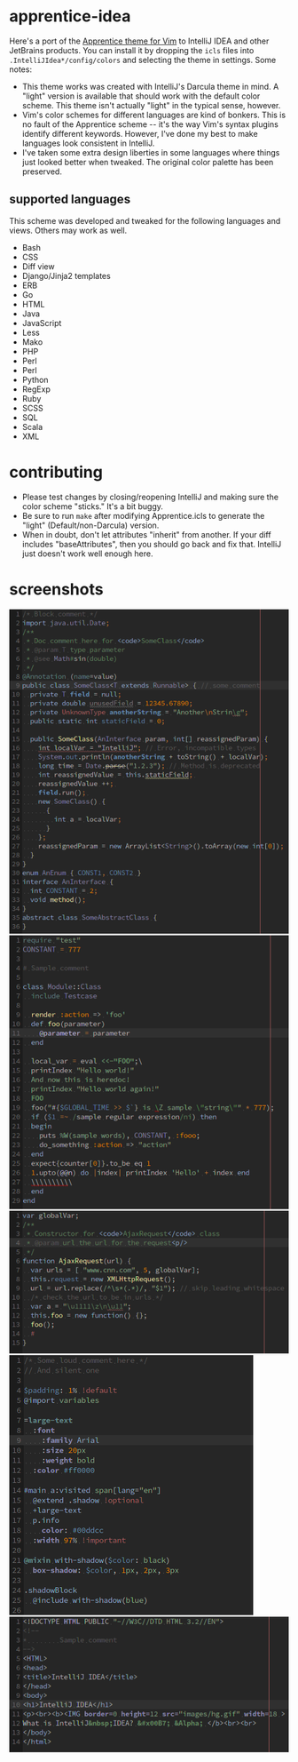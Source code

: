# apprentice-idea

Here's a port of the [Apprentice theme for Vim](https://github.com/romainl/Apprentice) to IntelliJ IDEA and other JetBrains products. You can install it by dropping the `icls` files into `.IntelliJIdea*/config/colors` and selecting the theme in settings. Some notes:

* This theme works was created with IntelliJ's Darcula theme in mind. A "light" version is available that should work with the default color scheme. This theme isn't actually "light" in the typical sense, however.
* Vim's color schemes for different languages are kind of bonkers. This is no fault of the Apprentice scheme -- it's the way Vim's syntax plugins identify different keywords. However, I've done my best to make languages look consistent in IntelliJ.
* I've taken some extra design liberties in some languages where things just looked better when tweaked. The original color palette has been preserved.

## supported languages

This scheme was developed and tweaked for the following languages and views. Others may work as well.

* Bash
* CSS
* Diff view
* Django/Jinja2 templates
* ERB
* Go
* HTML
* Java
* JavaScript
* Less
* Mako
* PHP
* Perl
* Perl
* Python
* RegExp
* Ruby
* SCSS
* SQL
* Scala
* XML

# contributing

* Please test changes by closing/reopening IntelliJ and making sure the color scheme "sticks." It's a bit buggy.
* Be sure to run `make` after modifying Apprentice.icls to generate the "light" (Default/non-Darcula) version.
* When in doubt, don't let attributes "inherit" from another. If your diff includes "baseAttributes", then you should go back and fix that. IntelliJ just doesn't work well enough here.

# screenshots

![Java](screenshots/java.png?raw=true)
![Ruby](screenshots/ruby.png?raw=true)
![JavaScript](screenshots/javascript.png?raw=true)
![SCSS](screenshots/scss.png?raw=true)
![HTML](screenshots/html.png?raw=true)

